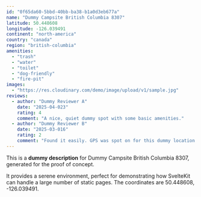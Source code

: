 ```yaml
---
id: "0f65da60-5bbd-40bb-ba38-b1a0d3eb677a"
name: "Dummy Campsite British Columbia 8307"
latitude: 50.448608
longitude: -126.039491
continent: "north-america"
country: "canada"
region: "british-columbia"
amenities:
  - "trash"
  - "water"
  - "toilet"
  - "dog-friendly"
  - "fire-pit"
images:
  - "https://res.cloudinary.com/demo/image/upload/v1/sample.jpg"
reviews:
  - author: "Dummy Reviewer A"
    date: "2025-04-023"
    rating: 4
    comment: "A nice, quiet dummy spot with some basic amenities."
  - author: "Dummy Reviewer B"
    date: "2025-03-016"
    rating: 2
    comment: "Found it easily. GPS was spot on for this dummy location."
---
```


This is a **dummy description** for Dummy Campsite British Columbia 8307, generated for the proof of concept.

It provides a serene environment, perfect for demonstrating how SvelteKit can handle a large number of static pages. The coordinates are 50.448608, -126.039491.
